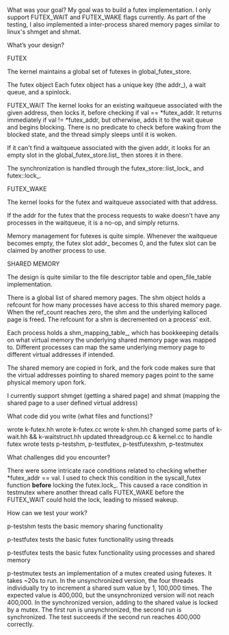 What was your goal?
My goal was to build a futex implementation. I only support FUTEX_WAIT and FUTEX_WAKE flags currently. As part of the testing, I also implemented a inter-process shared memory pages similar to linux's shmget and shmat.

What’s your design?

FUTEX

The kernel maintains a global set of futexes in global_futex_store. 

The futex object
Each futex object has a unique key (the addr_), a wait queue, and a spinlock. 

FUTEX_WAIT
The kernel looks for an existing waitqueue associated with the given address, then locks it, before checking if val == *futex_addr. It returns immediately if val != *futex_addr, but otherwise, adds it to the wait queue and begins blocking. There is no predicate to check before waking from the blocked state, and the thread simply sleeps until it is woken.

If it can't find a waitqueue associated with the given addr, it looks for an empty slot in the global_futex_store.list_ then stores it in there.

The synchronization is handled through the futex_store::list_lock_ and futex::lock_.

FUTEX_WAKE

The kernel looks for the futex and waitqueue associated with that address.

If the addr for the futex that the process requests to wake doesn't have any processes in the waitqueue, it is a no-op, and simply returns.


Memory management for futexes is quite simple. Whenever the waitqueue becomes empty, the futex slot addr_ becomes 0, and the futex slot can be claimed by another process to use.

SHARED MEMORY

The design is quite similar to the file descriptor table and open_file_table implementation.

There is a global list of shared memory pages. The shm object holds a refcount for how many processes have access to this shared memory page. When the ref_count reaches zero, the shm and the underlying kalloced page is freed. The refcount for a shm is decremented on a process' exit.

Each process holds a shm_mapping_table_, which has bookkeeping details on what virtual memory the underlying shared memory page was mapped to. Different processes can map the same underlying memory page to different virtual addresses if intended.

The shared memory are copied in fork, and the fork code makes sure that the virtual addresses pointing to shared memory pages point to the same physical memory upon fork. 

I currently support shmget (getting a shared page) and shmat (mapping the shared page to a user defined virtual address)

What code did you write (what files and functions)?

wrote k-futex.hh
wrote k-futex.cc
wrote k-shm.hh
changed some parts of k-wait.hh && k-waitstruct.hh
updated threadgroup.cc & kernel.cc to handle futex 
wrote tests p-testshm, p-testfutex, p-testfutexshm, p-testmutex

What challenges did you encounter?

There were some intricate race conditions related to checking whether *futex_addr == val. I used to check this condition in the syscall_futex function **before** locking the futex.lock_. This caused a race condition in testmutex where another thread calls FUTEX_WAKE before the FUTEX_WAIT could hold the lock, leading to missed wakeup.

How can we test your work?

p-testshm tests the basic memory sharing functionality

p-testfutex tests the basic futex functionality using threads

p-testfutex tests the basic futex functionality using processes and shared memory

p-testmutex tests an implementation of a mutex created using futexes. It takes ~20s to run. In the unsynchronized version, the four threads individually try to increment a shared sum value by 1, 100,000 times.
The expected value is 400,000, but the unsynchronized version will not reach 400,000. In the synchronized version, adding to the shared value is locked by a mutex. The first run is unsynchronized, the second run is synchronized. The test succeeds if the second run reaches 400,000 correctly.
